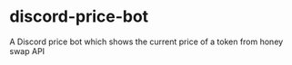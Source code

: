 # discord-price-bot
A Discord price bot which shows the current price of a token from honey swap API
